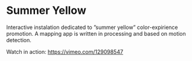 Summer Yellow
=============

Interactive instalation dedicated to ”summer yellow” color-expirience promotion. A mapping app is written in processing and based on motion detection.

Watch in action: https://vimeo.com/129098547

